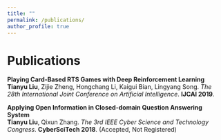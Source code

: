 ```yaml
---
title: ""
permalink: /publications/
author_profile: true
---
```


Publications
======
<b>Playing Card-Based RTS Games with Deep Reinforcement Learning</b> <br> 
<b>Tianyu Liu</b>, Zijie Zheng, Hongchang Li, Kaigui Bian, Lingyang Song.
<i>The 28th International Joint Conference on Artificial Intelligence</i>. <b>IJCAI 2019</b>.

<b>Applying Open Information in Closed-domain Question Answering System</b> <br> 
<b>Tianyu Liu</b>, Qixun Zhang.
<i>The 3rd IEEE Cyber Science and Technology Congress</i>. <b>CyberSciTech 2018</b>.
(Accepted, Not Registered)
